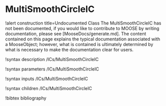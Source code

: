 <!-- MOOSE Documentation Stub: Remove this when content is added. -->

# MultiSmoothCircleIC

!alert construction title=Undocumented Class
The MultiSmoothCircleIC has not been documented, if you would like to contribute to MOOSE by
writing documentation, please see [MooseDocs/generate.md]. The content contained on this page explains
the typical documentation associated with a MooseObject; however, what is contained is ultimately
determined by what is necessary to make the documentation clear for users.

!syntax description /ICs/MultiSmoothCircleIC

!syntax parameters /ICs/MultiSmoothCircleIC

!syntax inputs /ICs/MultiSmoothCircleIC

!syntax children /ICs/MultiSmoothCircleIC

!bibtex bibliography

